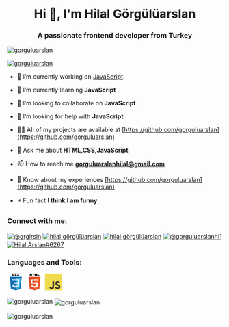 <h1 align="center">Hi 👋, I'm Hilal Görgülüarslan</h1>
<h3 align="center">A passionate frontend developer from Turkey</h3>

<p align="left"> <img src="https://komarev.com/ghpvc/?username=gorguluarslan&label=Profile%20views&color=0e75b6&style=flat" alt="gorguluarslan" /> </p>

<p align="left"> <a href="https://github.com/ryo-ma/github-profile-trophy"><img src="https://github-profile-trophy.vercel.app/?username=gorguluarslan" alt="gorguluarslan" /></a> </p>

- 🔭 I’m currently working on [JavaScript](https://github.com/gorguluarslan/JavaScript.Calismalari/blob/main/MathMethods/JavaScript.js)

- 🌱 I’m currently learning **JavaScript**

- 👯 I’m looking to collaborate on **JavaScript**

- 🤝 I’m looking for help with **JavaScript**

- 👨‍💻 All of my projects are available at [https://github.com/gorguluarslan](https://github.com/gorguluarslan)

- 💬 Ask me about **HTML,CSS,JavaScript**

- 📫 How to reach me **gorguluarslanhilal@gmail.com**

- 📄 Know about my experiences [https://github.com/gorguluarslan](https://github.com/gorguluarslan)

- ⚡ Fun fact **I think I am funny**

<h3 align="left">Connect with me:</h3>
<p align="left">
<a href="https://codepen.io/@grglrsln" target="blank"><img align="center" src="https://raw.githubusercontent.com/rahuldkjain/github-profile-readme-generator/master/src/images/icons/Social/codepen.svg" alt="@grglrsln" height="30" width="40" /></a>
<a href="https://dev.to/hilal görgülüarslan" target="blank"><img align="center" src="https://raw.githubusercontent.com/rahuldkjain/github-profile-readme-generator/master/src/images/icons/Social/devto.svg" alt="hilal görgülüarslan" height="30" width="40" /></a>
<a href="https://linkedin.com/in/hilal görgülüarslan" target="blank"><img align="center" src="https://raw.githubusercontent.com/rahuldkjain/github-profile-readme-generator/master/src/images/icons/Social/linked-in-alt.svg" alt="hilal görgülüarslan" height="30" width="40" /></a>
<a href="https://www.hackerrank.com/@gorguluarslanhi1" target="blank"><img align="center" src="https://raw.githubusercontent.com/rahuldkjain/github-profile-readme-generator/master/src/images/icons/Social/hackerrank.svg" alt="@gorguluarslanhi1" height="30" width="40" /></a>
<a href="https://discord.gg/Hilal Arslan#6267" target="blank"><img align="center" src="https://raw.githubusercontent.com/rahuldkjain/github-profile-readme-generator/master/src/images/icons/Social/discord.svg" alt="Hilal Arslan#6267" height="30" width="40" /></a>
</p>

<h3 align="left">Languages and Tools:</h3>
<p align="left"> <a href="https://www.w3schools.com/css/" target="_blank" rel="noreferrer"> <img src="https://raw.githubusercontent.com/devicons/devicon/master/icons/css3/css3-original-wordmark.svg" alt="css3" width="40" height="40"/> </a> <a href="https://www.w3.org/html/" target="_blank" rel="noreferrer"> <img src="https://raw.githubusercontent.com/devicons/devicon/master/icons/html5/html5-original-wordmark.svg" alt="html5" width="40" height="40"/> </a> <a href="https://developer.mozilla.org/en-US/docs/Web/JavaScript" target="_blank" rel="noreferrer"> <img src="https://raw.githubusercontent.com/devicons/devicon/master/icons/javascript/javascript-original.svg" alt="javascript" width="40" height="40"/> </a> </p>

<p><img align="left" src="https://github-readme-stats.vercel.app/api/top-langs?username=gorguluarslan&show_icons=true&locale=en&layout=compact" alt="gorguluarslan" /></p>

<p>&nbsp;<img align="center" src="https://github-readme-stats.vercel.app/api?username=gorguluarslan&show_icons=true&locale=en" alt="gorguluarslan" /></p>

<p><img align="center" src="https://github-readme-streak-stats.herokuapp.com/?user=gorguluarslan&" alt="gorguluarslan" /></p>

